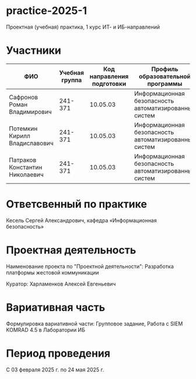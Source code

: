 # practice-2025-1
Проектная (учебная) практика, 1 курс ИТ- и ИБ-направлений

# Участники
| ФИО | Учебная группа | Код направления подготовки | Профиль образовательной программы |
|-|-|-|-|
| Сафронов Роман Владимирович | 241-371 | 10.05.03 | Информационная безопасность автоматизированных систем |
| Потемкин Кирилл Владиславович | 241-371 | 10.05.03 | Информационная безопасность автоматизированных систем |
| Патраков Константин Николаевич | 241-371 | 10.05.03 | Информационная безопасность автоматизированных систем |

# Ответсвенный по практике
Кесель Сергей Александрович, кафедра «Информационная безопасность»

# Проектная деятельность
Наименование проекта по "Проектной деятельности": Разработка платформы жестовой коммуникации

Куратор: Харламенков Алексей Евгеньевич

# Вариативная часть
Формулировка вариативной части: Групповое задание, Работа с SIEM KOMRAD 4.5 в Лаборатории ИБ

# Период проведения
С 03 февраля 2025 г. по 24 мая 2025 г.